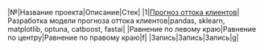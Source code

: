 |№|Название проекта|Описание|Стек| 
|1|[Прогноз оттока клиентов](https://github.com/TanyaLatushkina/Portfolio/blob/main/01.churn_rate_customer)|Разработка модели прогноза оттока клиентов|pandas, sklearn, matplotlib, optuna, catboost, fastai|
|Равнение по левому краю|Равнение по центру|Равнение по правому краю|f|
|Запись|Запись|Запись|g|
